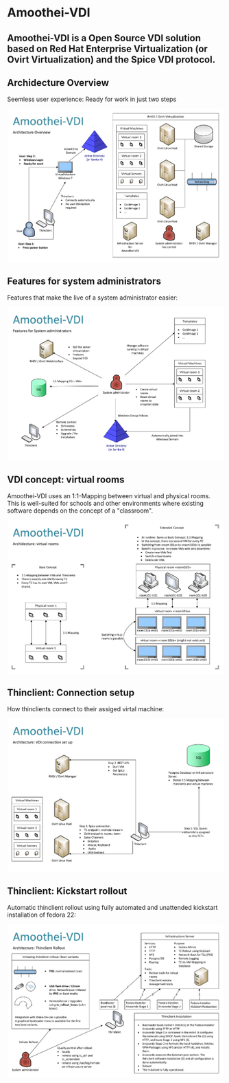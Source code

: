# Amoothei-VDI
Amoothei-VDI is a Open Source VDI solution based on 
Red Hat Enterprise Virtualization (or Ovirt Virtualization) and
the Spice VDI protocol.
---------------------


## Archidecture Overview
Seemless user experience: Ready for work in just two steps

![Overview](visio/amoothei-archidecture-overview.png)

## Features for system administrators
Features that make the live of a system administrator easier:

![Features for system administrators](visio/amoothei-sysadmin-features.png)

## VDI concept: virtual rooms
Amoothei-VDI uses an 1:1-Mapping between virtual and physical rooms. This is well-suited for schools and other environments where existing software depends on the concept of a "classroom".

![VDI concept: virtual rooms](visio/amoothei-virtual-rooms.png)

## Thinclient: Connection setup
How thinclients connect to their assiged virtal machine:

![Thinclient: VDI connection setup](visio/amoothei-vdi-connection-setup.png) 

## Thinclient: Kickstart rollout
Automatic thinclient rollout using fully automated and unattended kickstart installation of fedora 22:

![Thinclient rollout using kickstart](visio/amoothei-vdi-tc-rollout.png)  



